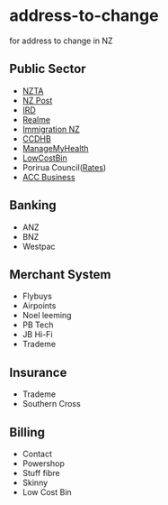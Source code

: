 # address-to-change
for address to change in NZ

## Public Sector
- [NZTA](https://www.nzta.govt.nz/)
- [NZ Post](https://www.nzpost.co.nz/)
- [IRD](https://www.ird.govt.nz/)
- [Realme](https://www.realme.govt.nz/)
- [Immigration NZ](https://www.immigration.govt.nz/)
- [CCDHB](https://www.ccdhb.org.nz/)
- [ManageMyHealth](https://www.managemyhealth.co.nz/m/)
- [LowCostBin](https://www.lowcostbins.co.nz/)
- Porirua Council([Rates](https://poriruacity.govt.nz/services/rates-property/rates/))
- [ACC Business](https://business.acc.co.nz)

## Banking
- ANZ
- BNZ
- Westpac

## Merchant System
- Flybuys
- Airpoints
- Noel leeming
- PB Tech
- JB Hi-Fi
- Trademe

## Insurance
- Trademe
- Southern Cross

## Billing
- Contact
- Powershop
- Stuff fibre
- Skinny
- Low Cost Bin






